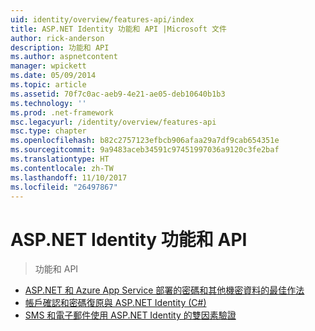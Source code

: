 ```yaml
---
uid: identity/overview/features-api/index
title: ASP.NET Identity 功能和 API |Microsoft 文件
author: rick-anderson
description: 功能和 API
ms.author: aspnetcontent
manager: wpickett
ms.date: 05/09/2014
ms.topic: article
ms.assetid: 70f7c0ac-aeb9-4e21-ae05-deb10640b1b3
ms.technology: ''
ms.prod: .net-framework
msc.legacyurl: /identity/overview/features-api
msc.type: chapter
ms.openlocfilehash: b82c2757123efbcb906afaa29a7df9cab654351e
ms.sourcegitcommit: 9a9483aceb34591c97451997036a9120c3fe2baf
ms.translationtype: HT
ms.contentlocale: zh-TW
ms.lasthandoff: 11/10/2017
ms.locfileid: "26497867"
---
```

<a name="aspnet-identity-features--api"></a>ASP.NET Identity 功能和 API
====================
> 功能和 API


- [ASP.NET 和 Azure App Service 部署的密碼和其他機密資料的最佳作法](best-practices-for-deploying-passwords-and-other-sensitive-data-to-aspnet-and-azure.md)
- [帳戶確認和密碼復原與 ASP.NET Identity (C#)](account-confirmation-and-password-recovery-with-aspnet-identity.md)
- [SMS 和電子郵件使用 ASP.NET Identity 的雙因素驗證](two-factor-authentication-using-sms-and-email-with-aspnet-identity.md)
